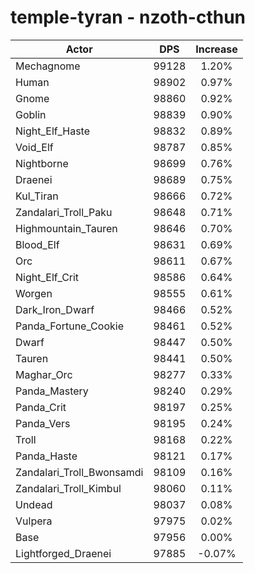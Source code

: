 # temple-tyran - nzoth-cthun
| Actor | DPS | Increase |
|---|:---:|:---:|
|Mechagnome|99128|1.20%|
|Human|98902|0.97%|
|Gnome|98860|0.92%|
|Goblin|98839|0.90%|
|Night_Elf_Haste|98832|0.89%|
|Void_Elf|98787|0.85%|
|Nightborne|98699|0.76%|
|Draenei|98689|0.75%|
|Kul_Tiran|98666|0.72%|
|Zandalari_Troll_Paku|98648|0.71%|
|Highmountain_Tauren|98646|0.70%|
|Blood_Elf|98631|0.69%|
|Orc|98611|0.67%|
|Night_Elf_Crit|98586|0.64%|
|Worgen|98555|0.61%|
|Dark_Iron_Dwarf|98466|0.52%|
|Panda_Fortune_Cookie|98461|0.52%|
|Dwarf|98447|0.50%|
|Tauren|98441|0.50%|
|Maghar_Orc|98277|0.33%|
|Panda_Mastery|98240|0.29%|
|Panda_Crit|98197|0.25%|
|Panda_Vers|98195|0.24%|
|Troll|98168|0.22%|
|Panda_Haste|98121|0.17%|
|Zandalari_Troll_Bwonsamdi|98109|0.16%|
|Zandalari_Troll_Kimbul|98060|0.11%|
|Undead|98037|0.08%|
|Vulpera|97975|0.02%|
|Base|97956|0.00%|
|Lightforged_Draenei|97885|-0.07%|
